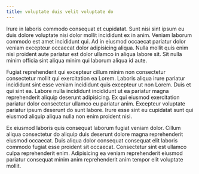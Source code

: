 ```yaml
---
title: voluptate duis velit voluptate do
---
```


Irure in laboris commodo consequat et cupidatat. Sunt nisi sint ipsum eu duis dolore voluptate nisi dolor mollit incididunt ex in anim. Veniam laborum commodo est amet incididunt qui. Ad in eiusmod occaecat pariatur dolor veniam excepteur occaecat dolor adipisicing aliqua. Nulla mollit quis enim nisi proident aute pariatur est dolor ullamco in aliqua labore sit. Sit nulla minim officia sint aliqua minim qui laborum aliqua id aute.

Fugiat reprehenderit qui excepteur cillum minim non consectetur consectetur mollit qui exercitation ea Lorem. Laboris aliqua irure pariatur incididunt sint esse veniam incididunt quis excepteur ut non Lorem. Duis et qui sint ea. Labore nulla incididunt incididunt ut ea pariatur magna reprehenderit aliquip deserunt adipisicing. Ex qui eiusmod exercitation pariatur dolor consectetur ullamco eu pariatur anim. Excepteur voluptate pariatur ipsum deserunt do sunt labore. Irure esse sint eu cupidatat sunt qui eiusmod aliquip aliqua nulla non enim proident nisi.

Ex eiusmod laboris quis consequat laborum fugiat veniam dolor. Cillum aliqua consectetur do aliquip duis deserunt dolore magna reprehenderit eiusmod occaecat. Duis aliqua dolor consequat consequat elit laboris commodo fugiat esse proident sit occaecat. Consectetur sint est ullamco culpa reprehenderit enim. Adipisicing ea veniam reprehenderit eiusmod pariatur consequat minim anim reprehenderit anim tempor elit voluptate mollit.
